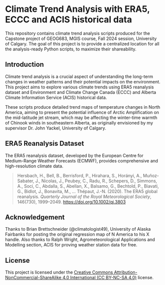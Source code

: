 # Climate Trend Analysis with ERA5, ECCC and ACIS historical data

This repository contains climate trend analysis scripts produced for the Capstone project of GEOG683, MGIS course, Fall 2024 session, University of Calgary. The goal of this project is to provide a centralized location for all the analysis-ready Python scripts, to maximize their shareability.

## Introduction

Climate trend analysis is a crucial aspect of understanding the long-term changes in weather patterns and their potential impacts on the environment. This project aims to explore various climate trends using ERA5 reanalysis dataset and Environment and Climate Change Canada (ECCC) and Alberta Climate Information Service (ACIS) historical data.

These scripts produce detailed trend maps of temperature changes in North America, aiming to present the potential influence of Arctic Amplification on the mid-latitude jet stream, which may be affecting the winter-time warmth of Chinook winds in southeastern Alberta, as originally envisioned by my supervisor Dr. John Yackel, University of Calgary.

## ERA5 Reanalysis Dataset

The ERA5 reanalysis dataset, developed by the European Centre for Medium-Range Weather Forecasts (ECMWF), provides comprehensive and high-resolution climate data.

> Hersbach, H., Bell, B., Berrisford, P., Hirahara, S., Horányi, A., Muñoz-Sabater, J., Nicolas, J., Peubey, C., Radu, R., Schepers, D., Simmons, A., Soci, C., Abdalla, S., Abellan, X., Balsamo, G., Bechtold, P., Biavati, G., Bidlot, J., Bonavita, M., … Thépaut, J.-N. (2020). The ERA5 global reanalysis. *Quarterly Journal of the Royal Meteorological Society*, 146(730), 1999–2049. https://doi.org/10.1002/qj.3803

## Acknowledgement

Thanks to Brian Brettschneider (@climatologist49), University of Alaska Fairbanks for posting the original regression map of N America to his X handle. Also thanks to Ralph Wright, Agrometeorological Applications and Modelling section, ACIS for proving weather station data for free.

## License

This project is licensed under the [Creative Commons Attribution-NonCommercial-ShareAlike 4.0 International (CC BY-NC-SA 4.0)](https://creativecommons.org/licenses/by-nc-sa/4.0/) license.
